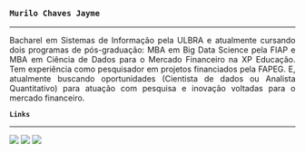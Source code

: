 ### **`Murilo Chaves Jayme`**

___

<div align='justify'>
  <p>
    Bacharel em Sistemas de Informação pela ULBRA e atualmente cursando dois programas de pós-graduação: MBA em Big Data Science pela FIAP e MBA em Ciência de Dados para o Mercado Financeiro na XP Educação. Tem experiência como pesquisador em projetos financiados pela FAPEG. E, atualmente buscando oportunidades (Cientista de dados ou Analista Quantitativo) para atuação com pesquisa e inovação voltadas para o mercado financeiro.
  </p>
</div

### **`Links`**

___

[<img src="https://img.shields.io/badge/linkedin-%230077B5.svg?&style=for-the-badge&logo=linkedin&logoColor=white" />](https://www.linkedin.com/in/murilochaves/)
[<img src="https://img.shields.io/badge/medium-%2312100E.svg?&style=for-the-badge&logo=medium&logoColor=white" />](https://medium.com/@muriloch)
[<img src = "https://img.shields.io/badge/instagram-%23E4405F.svg?&style=for-the-badge&logo=instagram&logoColor=white">](https://www.instagram.com/murilochaves/)
